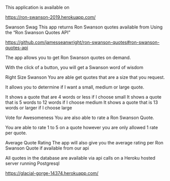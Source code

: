 This application is available on

https://ron-swanson-2019.herokuapp.com/


Swanson Swag
This app returns Ron Swanson quotes available from Using the “Ron Swanson Quotes API”

https://github.com/jamesseanwright/ron-swanson-quotes#ron-swanson-quotes-api 


The app allows you to get Ron Swanson quotes on demand.

With the click of a button, you will get a Swanson word of wisdom

Right Size Swanson
You are able get quotes that are a size that you request.

It allows you to determine if I want a small, medium or large quote.

It shows a quote that are 4 words or less if I choose small
It shows a quote that is 5 words to 12 words if I choose medium
It shows a quote that is 13 words or larger if I choose large


Vote for Awesomeness
You are also able to rate a Ron Swanson Quote.

You are able to rate 1 to 5 on a quote however you are only allowed 1 rate per quote.

Average Quote Rating
The app will also give you the average rating per Ron Swanson Quote if available from our api

All quotes in the database are available via api calls on a Heroku hosted server running Postgresql

https://glacial-gorge-14374.herokuapp.com/